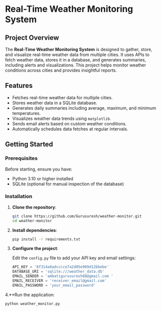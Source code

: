 # Real-Time Weather Monitoring System

## Project Overview

The **Real-Time Weather Monitoring System** is designed to gather, store, and visualize real-time weather data from multiple cities. It uses APIs to fetch weather data, stores it in a database, and generates summaries, including alerts and visualizations. This project helps monitor weather conditions across cities and provides insightful reports.

## Features

- Fetches real-time weather data for multiple cities.
- Stores weather data in a SQLite database.
- Generates daily summaries including average, maximum, and minimum temperatures.
- Visualizes weather data trends using `matplotlib`.
- Sends email alerts based on custom weather conditions.
- Automatically schedules data fetches at regular intervals.


## Getting Started

### Prerequisites

Before starting, ensure you have:

- Python 3.10 or higher installed
- SQLite (optional for manual inspection of the database)

### Installation

1. **Clone the repository**:

    ```bash
    git clone https://github.com/Gurusuresh/weather-monitor.git
    cd weather-monitor
    ```

2. **Install dependencies**:

    ```bash
    pip install -r requirements.txt
    ```

3. **Configure the project**:

   Edit the `config.py` file to add your API key and email settings:

   ```python
   API_KEY = '8f314a8adcccce7a2d05e909d12bbebe'
   DATABASE_URI = 'sqlite:///weather_data.db'
   EMAIL_SENDER = 'ambatigurusuresh88@gmail.com '
   EMAIL_RECEIVER = 'receiver_email@gmail.com'
   EMAIL_PASSWORD = 'your_email_password'
4.**Run the application:

    python weather_monitor.py
    
